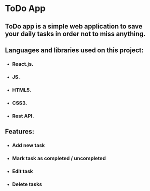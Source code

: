 # ToDo App

## ToDo app is a simple web application to save your daily tasks in order not to miss anything.

## Languages and libraries used on this project:

<ul>
  <li><h3>React.js.</h3></li>
  <li><h3>JS.</h3></li>
  <li><h3>HTML5.</h3></li>
  <li><h3>CSS3.</h3></li>
  <li><h3>Rest API.</h3></li>
</ul>

## Features:

<ul>
  <li><h3>Add new task</h3></li>
  <li><h3>Mark task as completed / uncompleted</h3></li>
  <li><h3>Edit task</h3></li>
  <li><h3>Delete tasks</h3></li>
</ul>



